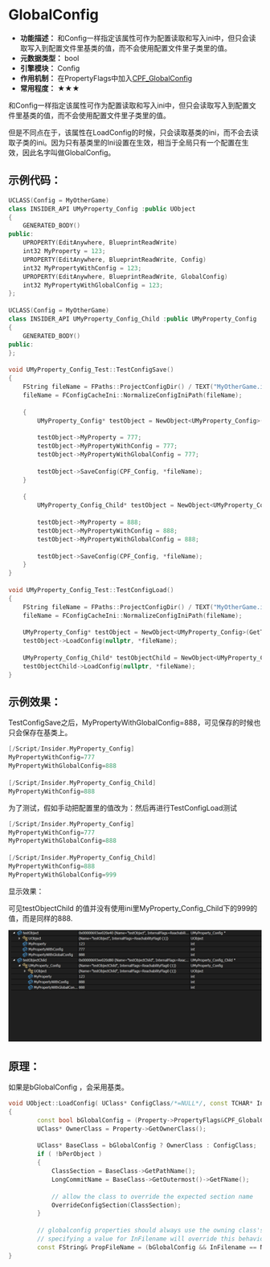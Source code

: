 # GlobalConfig

- **功能描述：** 和Config一样指定该属性可作为配置读取和写入ini中，但只会读取写入到配置文件里基类的值，而不会使用配置文件里子类里的值。
- **元数据类型：** bool
- **引擎模块：** Config
- **作用机制：** 在PropertyFlags中加入[CPF_GlobalConfig](../../../../Flags/EPropertyFlags/CPF_GlobalConfig.md)
- **常用程度：** ★★★

和Config一样指定该属性可作为配置读取和写入ini中，但只会读取写入到配置文件里基类的值，而不会使用配置文件里子类里的值。

但是不同点在于，该属性在LoadConfig的时候，只会读取基类的ini，而不会去读取子类的ini。因为只有基类里的Ini设置在生效，相当于全局只有一个配置在生效，因此名字叫做GlobalConfig。

## 示例代码：

```cpp
UCLASS(Config = MyOtherGame)
class INSIDER_API UMyProperty_Config :public UObject
{
	GENERATED_BODY()
public:
	UPROPERTY(EditAnywhere, BlueprintReadWrite)
	int32 MyProperty = 123;
	UPROPERTY(EditAnywhere, BlueprintReadWrite, Config)
	int32 MyPropertyWithConfig = 123;
	UPROPERTY(EditAnywhere, BlueprintReadWrite, GlobalConfig)
	int32 MyPropertyWithGlobalConfig = 123;
};

UCLASS(Config = MyOtherGame)
class INSIDER_API UMyProperty_Config_Child :public UMyProperty_Config
{
	GENERATED_BODY()
public:
};

void UMyProperty_Config_Test::TestConfigSave()
{
	FString fileName = FPaths::ProjectConfigDir() / TEXT("MyOtherGame.ini");
	fileName = FConfigCacheIni::NormalizeConfigIniPath(fileName);

	{
		UMyProperty_Config* testObject = NewObject<UMyProperty_Config>(GetTransientPackage(), TEXT("testObject"));

		testObject->MyProperty = 777;
		testObject->MyPropertyWithConfig = 777;
		testObject->MyPropertyWithGlobalConfig = 777;

		testObject->SaveConfig(CPF_Config, *fileName);
	}

	{
		UMyProperty_Config_Child* testObject = NewObject<UMyProperty_Config_Child>(GetTransientPackage(), TEXT("testObjectChild"));

		testObject->MyProperty = 888;
		testObject->MyPropertyWithConfig = 888;
		testObject->MyPropertyWithGlobalConfig = 888;

		testObject->SaveConfig(CPF_Config, *fileName);
	}
}

void UMyProperty_Config_Test::TestConfigLoad()
{
	FString fileName = FPaths::ProjectConfigDir() / TEXT("MyOtherGame.ini");
	fileName = FConfigCacheIni::NormalizeConfigIniPath(fileName);

	UMyProperty_Config* testObject = NewObject<UMyProperty_Config>(GetTransientPackage(), TEXT("testObject"));
	testObject->LoadConfig(nullptr, *fileName);

	UMyProperty_Config_Child* testObjectChild = NewObject<UMyProperty_Config_Child>(GetTransientPackage(), TEXT("testObjectChild"));
	testObjectChild->LoadConfig(nullptr, *fileName);
}
```

## 示例效果：

TestConfigSave之后，MyPropertyWithGlobalConfig=888，可见保存的时候也只会保存在基类上。

```cpp
[/Script/Insider.MyProperty_Config]
MyPropertyWithConfig=777
MyPropertyWithGlobalConfig=888

[/Script/Insider.MyProperty_Config_Child]
MyPropertyWithConfig=888
```

为了测试，假如手动把配置里的值改为：然后再进行TestConfigLoad测试

```cpp
[/Script/Insider.MyProperty_Config]
MyPropertyWithConfig=777
MyPropertyWithGlobalConfig=888

[/Script/Insider.MyProperty_Config_Child]
MyPropertyWithConfig=888
MyPropertyWithGlobalConfig=999
```

显示效果：

可见testObjectChild 的值并没有使用ini里MyProperty_Config_Child下的999的值，而是同样的888.

![image](image.png)

## 原理：

如果是bGlobalConfig ，会采用基类。

```cpp
void UObject::LoadConfig( UClass* ConfigClass/*=NULL*/, const TCHAR* InFilename/*=NULL*/, uint32 PropagationFlags/*=LCPF_None*/, FProperty* PropertyToLoad/*=NULL*/ )
{
		const bool bGlobalConfig = (Property->PropertyFlags&CPF_GlobalConfig) != 0;
		UClass* OwnerClass = Property->GetOwnerClass();

		UClass* BaseClass = bGlobalConfig ? OwnerClass : ConfigClass;
		if ( !bPerObject )
		{
			ClassSection = BaseClass->GetPathName();
			LongCommitName = BaseClass->GetOutermost()->GetFName();

			// allow the class to override the expected section name
			OverrideConfigSection(ClassSection);
		}

		// globalconfig properties should always use the owning class's config file
		// specifying a value for InFilename will override this behavior (as it does with normal properties)
		const FString& PropFileName = (bGlobalConfig && InFilename == NULL) ? OwnerClass->GetConfigName() : Filename;
}
```